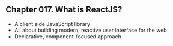 
## Chapter 017. What is ReactJS?

* A client side JavaScript library
* All about building modern, reactive user interface for the web
* Declarative, component-focused approach
